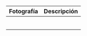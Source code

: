 | Fotografía | Descripción | 
|:----------:|:-----------:|
|            |             |
|            |             |
|            |             |
|            |             |
|            |             |
|            |             |

